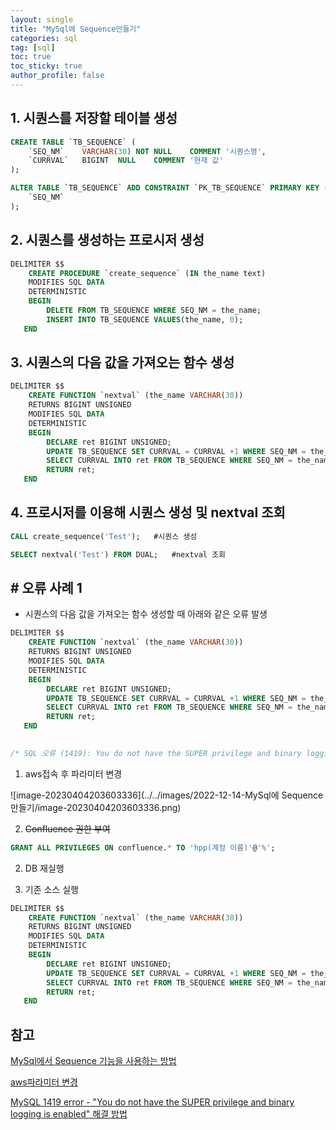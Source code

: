 ```yaml
---
layout: single
title: "MySql에 Sequence만들기"
categories: sql
tag: [sql]
toc: true
toc_sticky: true
author_profile: false
---
```


##  1. 시퀀스를 저장할 테이블 생성

```sql
CREATE TABLE `TB_SEQUENCE` (
	`SEQ_NM`	VARCHAR(30)	NOT NULL	COMMENT '시퀀스명',
	`CURRVAL`	BIGINT	NULL	COMMENT '현재 값'
);

ALTER TABLE `TB_SEQUENCE` ADD CONSTRAINT `PK_TB_SEQUENCE` PRIMARY KEY (
	`SEQ_NM`
);
```

## 2. 시퀀스를 생성하는 프로시저 생성

```sql
DELIMITER $$
    CREATE PROCEDURE `create_sequence` (IN the_name text)
    MODIFIES SQL DATA
    DETERMINISTIC
    BEGIN
        DELETE FROM TB_SEQUENCE WHERE SEQ_NM = the_name;
        INSERT INTO TB_SEQUENCE VALUES(the_name, 0);
   END
```

## 3. 시퀀스의 다음 값을 가져오는 함수 생성

```sql
DELIMITER $$
    CREATE FUNCTION `nextval` (the_name VARCHAR(30))
    RETURNS BIGINT UNSIGNED
    MODIFIES SQL DATA
    DETERMINISTIC
    BEGIN
        DECLARE ret BIGINT UNSIGNED;
        UPDATE TB_SEQUENCE SET CURRVAL = CURRVAL +1 WHERE SEQ_NM = the_name;
        SELECT CURRVAL INTO ret FROM TB_SEQUENCE WHERE SEQ_NM = the_name LIMIT 1;
        RETURN ret;
   END
```

## 4. 프로시저를 이용해 시퀀스 생성 및 nextval 조회

```sql
CALL create_sequence('Test');	#시퀀스 생성

SELECT nextval('Test') FROM DUAL;	#nextval 조회
```



##  # 오류 사례 1

* 시퀀스의 다음 값을 가져오는 함수 생성할 때 아래와 같은 오류 발생

```sql
DELIMITER $$
    CREATE FUNCTION `nextval` (the_name VARCHAR(30))
    RETURNS BIGINT UNSIGNED
    MODIFIES SQL DATA
    DETERMINISTIC
    BEGIN
        DECLARE ret BIGINT UNSIGNED;
        UPDATE TB_SEQUENCE SET CURRVAL = CURRVAL +1 WHERE SEQ_NM = the_name;
        SELECT CURRVAL INTO ret FROM TB_SEQUENCE WHERE SEQ_NM = the_name LIMIT 1;
        RETURN ret;
   END
   

/* SQL 오류 (1419): You do not have the SUPER privilege and binary logging is enabled (you might want to use the less safe log_bin_trust_function_creators variable) */
```



1. aws접속 후 파라미터 변경

![image-20230404203603336](../../images/2022-12-14-MySql에 Sequence만들기/image-20230404203603336.png)

2. ~~Confluence 권한 부여~~

```sql
GRANT ALL PRIVILEGES ON confluence.* TO 'hpp(계정 이름)'@'%';
```

2. DB 재실행

3. 기존 소스 실행

```sql
DELIMITER $$
    CREATE FUNCTION `nextval` (the_name VARCHAR(30))
    RETURNS BIGINT UNSIGNED
    MODIFIES SQL DATA
    DETERMINISTIC
    BEGIN
        DECLARE ret BIGINT UNSIGNED;
        UPDATE TB_SEQUENCE SET CURRVAL = CURRVAL +1 WHERE SEQ_NM = the_name;
        SELECT CURRVAL INTO ret FROM TB_SEQUENCE WHERE SEQ_NM = the_name LIMIT 1;
        RETURN ret;
   END
```



## 참고

<a href="https://proudin.tistory.com/entry/MySql%EC%97%90%EC%84%9C-Sequence-%EA%B8%B0%EB%8A%A5%EC%9D%84-%EC%82%AC%EC%9A%A9%ED%95%98%EB%8A%94-%EB%B0%A9%EB%B2%95" target="_blank">MySql에서 Sequence 기능을 사용하는 방법</a>

<a href="https://xively.tistory.com/26">aws파라미터 변경</a>

<a href="https://www.lesstif.com/dbms/mysql-1419-error-you-do-not-have-the-super-privilege-and-binary-logging-is-enabled-106856957.html">MySQL 1419 error - "You do not have the SUPER privilege and binary logging is enabled" 해결 방법</a>
